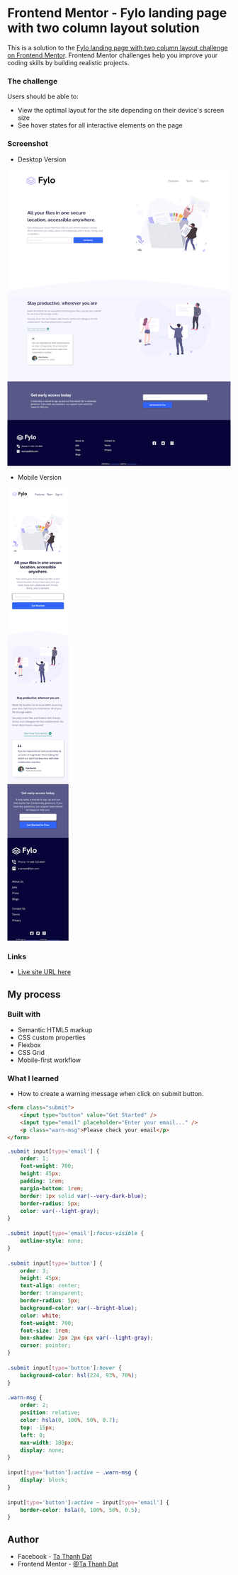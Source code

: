 # Frontend Mentor - Fylo landing page with two column layout solution

This is a solution to the [Fylo landing page with two column layout challenge on Frontend Mentor](https://www.frontendmentor.io/challenges/fylo-landing-page-with-two-column-layout-5ca5ef041e82137ec91a50f5). Frontend Mentor challenges help you improve your coding skills by building realistic projects.

### The challenge

Users should be able to:

-   View the optimal layout for the site depending on their device's screen size
-   See hover states for all interactive elements on the page

### Screenshot

-   Desktop Version

![](./desktop-screenshot.png)

-   Mobile Version

![](./mobile-screenshot.png)

### Links

-   [Live site URL here](https://your-live-site-url.com)

## My process

### Built with

-   Semantic HTML5 markup
-   CSS custom properties
-   Flexbox
-   CSS Grid
-   Mobile-first workflow

### What I learned

-   How to create a warning message when click on submit button.

```html
<form class="submit">
    <input type="button" value="Get Started" />
    <input type="email" placeholder="Enter your email..." />
    <p class="warn-msg">Please check your email</p>
</form>
```

```css
.submit input[type='email'] {
    order: 1;
    font-weight: 700;
    height: 45px;
    padding: 1rem;
    margin-bottom: 1rem;
    border: 1px solid var(--very-dark-blue);
    border-radius: 5px;
    color: var(--light-gray);
}

.submit input[type='email']:focus-visible {
    outline-style: none;
}

.submit input[type='button'] {
    order: 3;
    height: 45px;
    text-align: center;
    border: transparent;
    border-radius: 5px;
    background-color: var(--bright-blue);
    color: white;
    font-weight: 700;
    font-size: 1rem;
    box-shadow: 2px 2px 6px var(--light-gray);
    cursor: pointer;
}

.submit input[type='button']:hover {
    background-color: hsl(224, 93%, 70%);
}

.warn-msg {
    order: 2;
    position: relative;
    color: hsla(0, 100%, 50%, 0.7);
    top: -15px;
    left: 0;
    max-width: 180px;
    display: none;
}

input[type='button']:active ~ .warn-msg {
    display: block;
}

input[type='button']:active ~ input[type='email'] {
    border-color: hsla(0, 100%, 50%, 0.5);
}
```

## Author

-   Facebook - [Ta Thanh Dat](https://www.facebook.com/tathanh.dat.5/)
-   Frontend Mentor - [@Ta Thanh Dat](https://www.frontendmentor.io/profile/tathanhdat)
